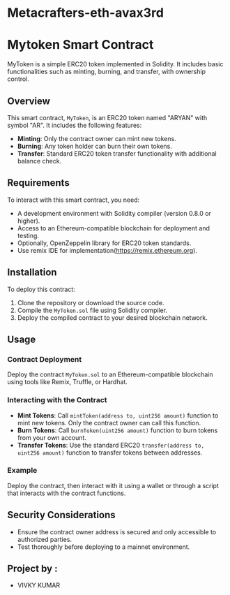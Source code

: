 # Metacrafters-eth-avax3rd
# Mytoken Smart Contract

MyToken is a simple ERC20 token implemented in Solidity. It includes basic functionalities such as minting, burning, and transfer, with ownership control.

## Overview

This smart contract, `MyToken`, is an ERC20 token named "ARYAN" with symbol "AR". It includes the following features:

- **Minting**: Only the contract owner can mint new tokens.
- **Burning**: Any token holder can burn their own tokens.
- **Transfer**: Standard ERC20 token transfer functionality with additional balance check.

## Requirements

To interact with this smart contract, you need:
- A development environment with Solidity compiler (version 0.8.0 or higher).
- Access to an Ethereum-compatible blockchain for deployment and testing.
- Optionally, OpenZeppelin library for ERC20 token standards.
- Use remix IDE for implementation(https://remix.ethereum.org).

## Installation

To deploy this contract:
1. Clone the repository or download the source code.
2. Compile the `MyToken.sol` file using Solidity compiler.
3. Deploy the compiled contract to your desired blockchain network.

## Usage

### Contract Deployment

Deploy the contract `MyToken.sol` to an Ethereum-compatible blockchain using tools like Remix, Truffle, or Hardhat.

### Interacting with the Contract

- **Mint Tokens**: Call `mintToken(address to, uint256 amount)` function to mint new tokens. Only the contract owner can call this function.
- **Burn Tokens**: Call `burnToken(uint256 amount)` function to burn tokens from your own account.
- **Transfer Tokens**: Use the standard ERC20 `transfer(address to, uint256 amount)` function to transfer tokens between addresses.

### Example

Deploy the contract, then interact with it using a wallet or through a script that interacts with the contract functions.

## Security Considerations

- Ensure the contract owner address is secured and only accessible to authorized parties.
- Test thoroughly before deploying to a mainnet environment.


## Project by :

- VIVKY KUMAR
